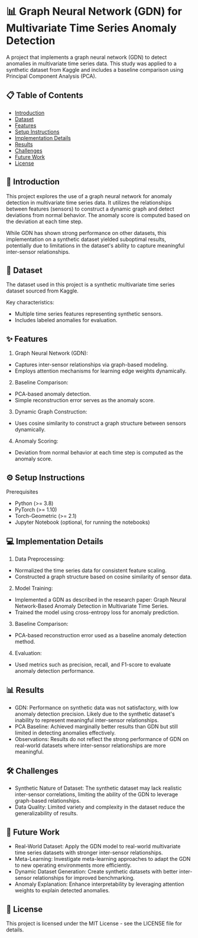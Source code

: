 # 📊 Graph Neural Network (GDN) for Multivariate Time Series Anomaly Detection
A project that implements a graph neural network (GDN) to detect anomalies in multivariate time series data. This study was applied to a synthetic dataset from Kaggle and includes a baseline comparison using Principal Component Analysis (PCA).

## 📋 Table of Contents

- [Introduction](#introduction)
- [Dataset](#dataset)
- [Features](#features)
- [Setup Instructions](#setup-instructions)
- [Implementation Details](#implementation-details)
- [Results](#results)
- [Challenges](#challenges)
- [Future Work](#future-work)
- [License](#license)
## 📖 Introduction
This project explores the use of a graph neural network for anomaly detection in multivariate time series data. It utilizes the relationships between features (sensors) to construct a dynamic graph and detect deviations from normal behavior. The anomaly score is computed based on the deviation at each time step.

While GDN has shown strong performance on other datasets, this implementation on a synthetic dataset yielded suboptimal results, potentially due to limitations in the dataset's ability to capture meaningful inter-sensor relationships.

## 📁 Dataset
The dataset used in this project is a synthetic multivariate time series dataset sourced from Kaggle.

Key characteristics:

- Multiple time series features representing synthetic sensors.
- Includes labeled anomalies for evaluation.
## ✨ Features
1. Graph Neural Network (GDN):

- Captures inter-sensor relationships via graph-based modeling.
- Employs attention mechanisms for learning edge weights dynamically.
2. Baseline Comparison:

- PCA-based anomaly detection.
- Simple reconstruction error serves as the anomaly score.
3. Dynamic Graph Construction:

- Uses cosine similarity to construct a graph structure between sensors dynamically.
4. Anomaly Scoring:

- Deviation from normal behavior at each time step is computed as the anomaly score.
## ⚙️ Setup Instructions
Prerequisites
- Python (>= 3.8)
- PyTorch (>= 1.10)
- Torch-Geometric (>= 2.1)
- Jupyter Notebook (optional, for running the notebooks)


## 💻 Implementation Details
1. Data Preprocessing:

- Normalized the time series data for consistent feature scaling.
- Constructed a graph structure based on cosine similarity of sensor data.
2. Model Training:

- Implemented a GDN as described in the research paper: Graph Neural Network-Based Anomaly Detection in Multivariate Time Series.
- Trained the model using cross-entropy loss for anomaly prediction.
3. Baseline Comparison:

- PCA-based reconstruction error used as a baseline anomaly detection method.
4. Evaluation:

- Used metrics such as precision, recall, and F1-score to evaluate anomaly detection performance.
## 📊 Results
- GDN: Performance on synthetic data was not satisfactory, with low anomaly detection precision.
Likely due to the synthetic dataset's inability to represent meaningful inter-sensor relationships.
- PCA Baseline: Achieved marginally better results than GDN but still limited in detecting anomalies effectively.
- Observations: Results do not reflect the strong performance of GDN on real-world datasets where inter-sensor relationships are more meaningful.
## 🛠️ Challenges
- Synthetic Nature of Dataset: The synthetic dataset may lack realistic inter-sensor correlations, limiting the ability of the GDN to leverage graph-based relationships.
- Data Quality: Limited variety and complexity in the dataset reduce the generalizability of results.
## 🚀 Future Work
- Real-World Dataset: Apply the GDN model to real-world multivariate time series datasets with stronger inter-sensor relationships.
- Meta-Learning: Investigate meta-learning approaches to adapt the GDN to new operating environments more efficiently.
- Dynamic Dataset Generation: Create synthetic datasets with better inter-sensor relationships for improved benchmarking.
- Anomaly Explanation: Enhance interpretability by leveraging attention weights to explain detected anomalies.
## 📄 License
This project is licensed under the MIT License - see the LICENSE file for details.
